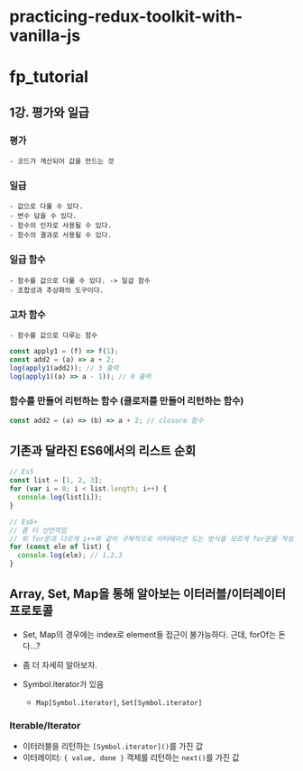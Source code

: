 # practicing-redux-toolkit-with-vanilla-js

# fp_tutorial

## 1강. 평가와 일급

### 평가

    - 코드가 게산되어 값을 만드는 것

### 일급

    - 값으로 다룰 수 있다.
    - 변수 담을 수 있다.
    - 함수의 인자로 사용될 수 있다.
    - 함수의 결과로 사용될 수 있다.

### 일급 함수

    - 함수를 값으로 다룰 수 있다. -> 일급 함수
    - 조합성과 추상화의 도구이다.

### 고차 함수

    - 함수를 값으로 다루는 함수

```javascript
const apply1 = (f) => f(1);
const add2 = (a) => a + 2;
log(apply1(add2)); // 3 출력
log(apply1((a) => a - 1)); // 0 출력
```

### 함수를 만들어 리턴하는 함수 (클로저를 만들어 리턴하는 함수)

```javascript
const add2 = (a) => (b) => a + 2; // closure 함수
```

## 기존과 달라진 ES6에서의 리스트 순회

```javascript
// Es5
const list = [1, 2, 3];
for (var i = 0; i < list.length; i++) {
  console.log(list[i]);
}

// Es6+
// 좀 더 선언적임
// 위 for문과 다르게 i++와 같이 구체적으로 이터레이션 도는 방식을 모르게 for문을 작성할 수 있음
for (const ele of list) {
  console.log(ele); // 1,2,3
}
```

## Array, Set, Map을 통해 알아보는 이터러블/이터레이터 프로토콜

- Set, Map의 경우에는 index로 element들 접근이 불가능하다. 근데, forOf는 돈다...?
- 좀 더 자세히 알아보자.

- Symbol.iterator가 있음
  - `Map[Symbol.iterator]`, `Set[Symbol.iterator]`

### Iterable/Iterator

- 이터러블을 리턴하는 `[Symbol.iterator]()`를 가진 값
- 이터레이터: `{ value, done }` 객체를 리턴하는 `next()`를 가진 값
